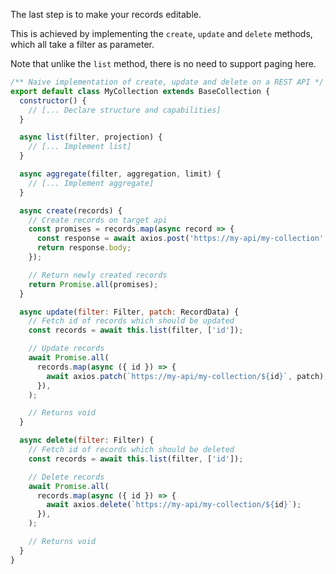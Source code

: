 The last step is to make your records editable.

This is achieved by implementing the `create`, `update` and `delete` methods, which all take a filter as parameter.

Note that unlike the `list` method, there is no need to support paging here.

```javascript
/** Naive implementation of create, update and delete on a REST API */
export default class MyCollection extends BaseCollection {
  constructor() {
    // [... Declare structure and capabilities]
  }

  async list(filter, projection) {
    // [... Implement list]
  }

  async aggregate(filter, aggregation, limit) {
    // [... Implement aggregate]
  }

  async create(records) {
    // Create records on target api
    const promises = records.map(async record => {
      const response = await axios.post('https://my-api/my-collection', record);
      return response.body;
    });

    // Return newly created records
    return Promise.all(promises);
  }

  async update(filter: Filter, patch: RecordData) {
    // Fetch id of records which should be updated
    const records = await this.list(filter, ['id']);

    // Update records
    await Promise.all(
      records.map(async ({ id }) => {
        await axios.patch(`https://my-api/my-collection/${id}`, patch);
      }),
    );

    // Returns void
  }

  async delete(filter: Filter) {
    // Fetch id of records which should be deleted
    const records = await this.list(filter, ['id']);

    // Delete records
    await Promise.all(
      records.map(async ({ id }) => {
        await axios.delete(`https://my-api/my-collection/${id}`);
      }),
    );

    // Returns void
  }
}
```

